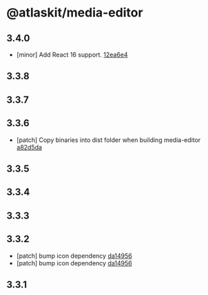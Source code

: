 # @atlaskit/media-editor

## 3.4.0
- [minor] Add React 16 support. [12ea6e4](https://bitbucket.org/atlassian/atlaskit-mk-2/commits/12ea6e4)

## 3.3.8

## 3.3.7

## 3.3.6
- [patch] Copy binaries into dist folder when building media-editor [a82d5da](https://bitbucket.org/atlassian/atlaskit-mk-2/commits/a82d5da)

## 3.3.5

## 3.3.4

## 3.3.3

## 3.3.2

- [patch] bump icon dependency [da14956](https://bitbucket.org/atlassian/atlaskit-mk-2/commits/da14956)
- [patch] bump icon dependency [da14956](https://bitbucket.org/atlassian/atlaskit-mk-2/commits/da14956)

## 3.3.1
